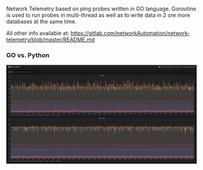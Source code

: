 Network Telemetry based on ping probes written in GO language. Goroutine is used to run probes in multi-thread as well as to write data in 2 ore more databases at the same time.

All other info available at: https://gitlab.com/networkAutomation/network-telemetry/blob/master/README.md

### GO vs. Python

![Data Source](screenshots/go.png)
